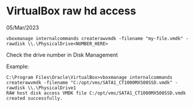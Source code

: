 # VirtualBox raw hd access
05/Mar/2023

```vboxmanage internalcommands createrawvmdk -filename "my-file.vmdk" -rawdisk \\.\PhysicalDrive<NUMBER_HERE>```

Check the drive number in Disk Management

Example:
```batch
C:\Program Files\Oracle\VirtualBox>vboxmanage internalcommands createrawvmdk -filename "C:/opt/vms/SATA1_CT1000MX500SSD.vmdk" -rawdisk \\.\PhysicalDrive1
RAW host disk access VMDK file C:/opt/vms/SATA1_CT1000MX500SSD.vmdk created successfully.
```
